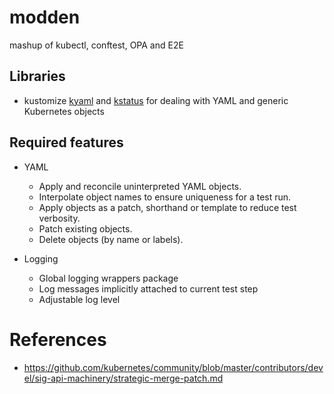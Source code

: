 # modden
mashup of kubectl, conftest, OPA and E2E

## Libraries

- kustomize
[kyaml](https://github.com/kubernetes-sigs/kustomize/tree/master/kyaml)
and
[kstatus](https://github.com/kubernetes-sigs/kustomize/tree/master/kstatus)
for dealing with YAML and generic Kubernetes objects

## Required features

- YAML
    - Apply and reconcile uninterpreted YAML objects.
    - Interpolate object names to ensure uniqueness for a test run.
    - Apply objects as a patch, shorthand or template to reduce test verbosity.
    - Patch existing objects.
    - Delete objects (by name or labels).

- Logging
    - Global logging wrappers package
    - Log messages implicitly attached to current test step
    - Adjustable log level

# References

- https://github.com/kubernetes/community/blob/master/contributors/devel/sig-api-machinery/strategic-merge-patch.md
